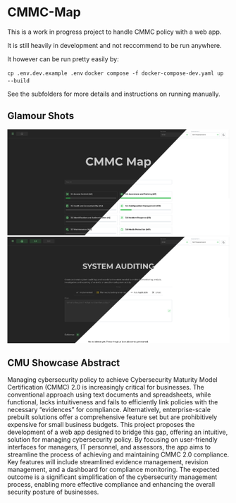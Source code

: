 # CMMC-Map

This is a work in progress project to handle CMMC policy with a web app.

It is still heavily in development and not reccommend to be run anywhere.

It however can be run pretty easily by:

`cp .env.dev.example .env`
`docker compose -f docker-compose-dev.yaml up --build`

See the subfolders for more details and instructions on running manually.

## Glamour Shots

![](screenshots/SectionsLightDark.png)
![](screenshots/ControlLightDark.png)

## CMU Showcase Abstract

Managing cybersecurity policy to achieve Cybersecurity Maturity Model Certification (CMMC) 2.0 is increasingly critical for businesses. The conventional approach using text documents and spreadsheets, while functional, lacks intuitiveness and fails to efficiently link policies with the necessary “evidences” for compliance. Alternatively, enterprise-scale prebuilt solutions offer a comprehensive feature set but are prohibitively expensive for small business budgets. This project proposes the development of a web app designed to bridge this gap, offering an intuitive, solution for managing cybersecurity policy. By focusing on user-friendly interfaces for managers, IT personnel, and assessors, the app aims to streamline the process of achieving and maintaining CMMC 2.0 compliance. Key features will include streamlined evidence management, revision management, and a dashboard for compliance monitoring. The expected outcome is a significant simplification of the cybersecurity management process, enabling more effective compliance and enhancing the overall security posture of businesses.
